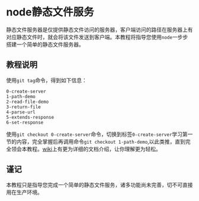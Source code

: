 # node静态文件服务

静态文件服务器是仅提供静态文件访问的服务器，客户端访问的路径在服务器上有对应静态文件时，就会将该文件发送到客户端。本教程将指导您使用`node`一步步搭建一个简单的静态文件服务器。

## 教程说明

使用`git tag`命令，得到如下信息：  
```
0-create-server
1-path-demo
2-read-file-demo
3-return-file
4-parse-url
5-extends-response
6-set-response
```
使用`git checkout 0-create-server`命令，切换到标签`0-create-server`学习第一节的内容，完全掌握后再调用命令`git checkout 1-path-demo`,以此类推，直到完全领会本教程。[wiki](../wikis/home)上有更为详细的文档介绍，让你理解更为轻松。

## 谨记

本教程只是指导您完成一个简单的静态文件服务，诸多功能尚未完善，切不可直接用在生产环境。
